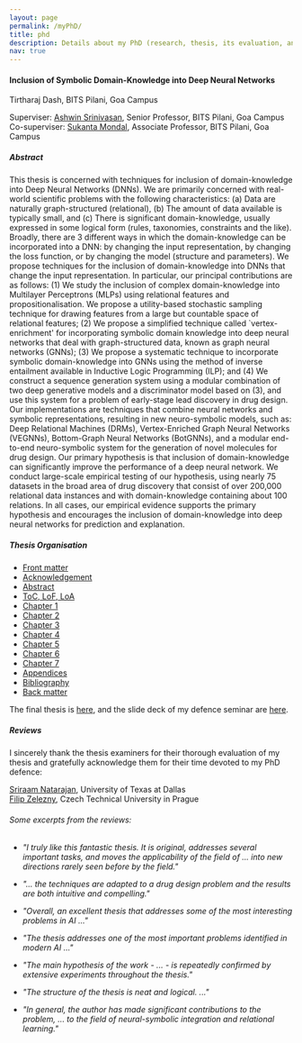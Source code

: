 ```yaml
---
layout: page
permalink: /myPhD/
title: phd
description: Details about my PhD (research, thesis, its evaluation, and its impact)
nav: true
---
```


#### Inclusion of Symbolic Domain-Knowledge into Deep Neural Networks

Tirtharaj Dash, BITS Pilani, Goa Campus
<br/>

Superviser: <a rel="external nofollow" href="https://www.bits-pilani.ac.in/goa/ashwin/profile" target="_blank">Ashwin Srinivasan</a>, Senior Professor, BITS Pilani, Goa Campus  
Co-superviser: <a rel="external nofollow" href="https://www.bits-pilani.ac.in/goa/suku/profile" target="_blank">Sukanta Mondal</a>, Associate Professor, BITS Pilani, Goa Campus


##### Abstract

This thesis is concerned with techniques for inclusion of domain-knowledge into Deep Neural Networks (DNNs). We are primarily concerned with real-world scientific problems with the following characteristics: (a) Data are naturally graph-structured (relational), (b) The amount of data available is typically small, and (c) There is significant domain-knowledge, usually expressed in some logical form (rules, taxonomies, constraints and the like). Broadly, there are 3 different ways in which the domain-knowledge can be incorporated into a DNN: by changing the input representation, by changing the loss function, or by changing the model (structure and parameters). We propose techniques for the inclusion of domain-knowledge into DNNs that change the input representation. In particular, our principal contributions are as follows: (1) We study the inclusion of complex domain-knowledge into Multilayer Perceptrons (MLPs) using relational features and propositionalisation. We propose a utility-based stochastic sampling technique for drawing features from a large but countable space of relational features; (2) We propose a simplified technique called `vertex-enrichment' for incorporating symbolic domain knowledge into deep neural networks that deal with graph-structured data, known as graph neural networks (GNNs); (3) We propose a systematic technique to incorporate symbolic domain-knowledge into GNNs using the method of inverse entailment available in Inductive Logic Programming (ILP); and (4) We construct a sequence generation system using a modular combination of two deep generative models and a discriminator model based on (3), and use this system for a problem of early-stage lead discovery in drug design. Our implementations are techniques that combine neural networks and symbolic representations, resulting in new neuro-symbolic models, such as: Deep Relational Machines (DRMs), Vertex-Enriched Graph Neural Networks (VEGNNs), Bottom-Graph Neural Networks (BotGNNs), and a modular end-to-end neuro-symbolic system for the generation of novel molecules for drug design. Our primary hypothesis is that inclusion of domain-knowledge can significantly improve the performance of a deep neural network. We conduct large-scale empirical testing of our hypothesis, using nearly 75 datasets in the broad area of drug discovery that consist of over 200,000 relational data instances and with domain-knowledge containing about 100 relations. In all cases, our empirical evidence supports the primary hypothesis and encourages the inclusion of domain-knowledge into deep neural networks for prediction and explanation.

##### Thesis Organisation

* <a href="/myphd/Front_matter.pdf" target="_blank">Front matter</a> 
* <a href="/myphd/Acknowledgement.pdf" target="_blank">Acknowledgement</a> 
* <a href="/myphd/Abstract.pdf" target="_blank">Abstract</a> 
* <a href="/myphd/ToC_LoF_LoA.pdf" target="_blank">ToC, LoF, LoA</a> 
* <a href="/myphd/Chapter1.pdf" target="_blank">Chapter 1</a> 
* <a href="/myphd/Chapter2.pdf" target="_blank">Chapter 2</a> 
* <a href="/myphd/Chapter3.pdf" target="_blank">Chapter 3</a> 
* <a href="/myphd/Chapter4.pdf" target="_blank">Chapter 4</a> 
* <a href="/myphd/Chapter5.pdf" target="_blank">Chapter 5</a> 
* <a href="/myphd/Chapter6.pdf" target="_blank">Chapter 6</a> 
* <a href="/myphd/Chapter7.pdf" target="_blank">Chapter 7</a> 
* <a href="/myphd/Appendices.pdf" target="_blank">Appendices</a> 
* <a href="/myphd/Bibliography.pdf" target="_blank">Bibliography</a> 
* <a href="/myphd/Back_matter.pdf" target="_blank">Back matter</a> 

The final thesis is <a href="/myphd/PhD_Thesis_Final.pdf" target="_blank">here</a>, and the slide deck of my defence seminar are <a href="/myphd/FinalTalk_July2022.pdf" target="_blank">here</a>.

##### Reviews

I sincerely thank the thesis examiners for their thorough evaluation of my thesis and gratefully acknowledge them for their time devoted to my PhD defence:

<a rel="external nofollow" href="https://scholar.google.co.in/citations?user=llF8XbMAAAAJ&hl=en" target="_blank">Sriraam Natarajan</a>, University of Texas at Dallas  
<a rel="external nofollow" href="https://scholar.google.cz/citations?user=gt3emoEAAAAJ&hl=en" target="_blank">Filip Zelezny</a>, Czech Technical University in Prague

###### Some excerpts from the reviews:

* *"I truly like this fantastic thesis. It is original, addresses several important tasks, and moves the applicability of the field of ... into new directions rarely seen before by the field."*

* *"... the techniques are adapted to a drug design problem and the results are both intuitive and compelling."*

* *"Overall, an excellent thesis that addresses some of the most interesting problems in AI ..."*

* *"The thesis addresses one of the most important problems identified in modern AI ..."*

* *"The main hypothesis of the work - ... - is repeatedly confirmed by extensive experiments throughout the thesis."*

* *"The structure of the thesis is neat and logical. ..."*

* *"In general, the author has made significant contributions to the problem, ... to the field of neural-symbolic integration and relational learning."*


